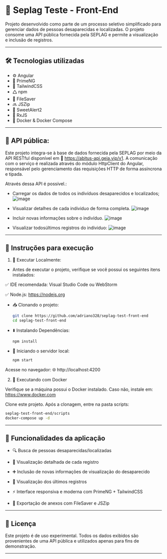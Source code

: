 # 📘 Seplag Teste - Front-End

Projeto desenvolvido como parte de um processo seletivo simplificado para gerenciar dados de pessoas desaparecidas e localizadas. O projeto consome uma API pública fornecida pela SEPLAG e permite a visualização e inclusão de registros.

---

##  🛠 Tecnologias utilizadas
- ⚙️ Angular
- 🎨 PrimeNG
- 💨 TailwindCSS
- 🛆 npm
- 📁 FileSaver
- 🔜 JSZip
- 🎯 SweetAlert2
- 🔄 RxJS
- 🐳 Docker & Docker Compose

---

## 🔗 API pública:

Este projeto integra-se à base de dados fornecida pela SEPLAG por meio da API RESTful disponível em 🔗 https://abitus-api.geia.vip/v1. A comunicação com o serviço é realizada através do módulo HttpClient do Angular, responsável pelo gerenciamento das requisições HTTP de forma assíncrona e tipada.

Através dessa API é possível.:
- Carregar os dados de todos os indivíduos desaparecidos e localizados;
![image](https://github.com/user-attachments/assets/56f15b93-4dc1-410c-b1fd-0d72f7b58ac3)

- Visualizar detalhes de cada individuo de forma completa.
![image](https://github.com/user-attachments/assets/56a5ad91-28e0-4d7f-ace8-03dc68480011)

- Incluir novas informações sobre o indivíduo.
![image](https://github.com/user-attachments/assets/043d67c4-61a4-4ac5-bd3f-03f032b588b7)

- Visualizar todosúltimos registros do individuo:
![image](https://github.com/user-attachments/assets/3fc0e2a4-68a3-4564-9194-f89b64683ffc)

---

## 🚀 Instruções para execução

1) 🧭 Executar Localmente:
- Antes de executar o projeto, verifique se você possui os seguintes itens instalados:

✅ IDE recomendada: Visual Studio Code ou WebStorm

✅ Node.js: https://nodejs.org

- 📥 Clonando o projeto:
  ```bash
  git clone https://github.com/adriano328/seplag-test-front-end
  cd seplag-test-front-end
  
- ⬇️ Instalando Dependências:

  ```bash
  npm install

- 🚀 Iniciando o servidor local:

  ```bash
  npm start


Acesse no navegador: 🌐 http://localhost:4200

2) 🐳 Executando com Docker

Verifique se a máquina possui o Docker instalado. Caso não, instale em: https://www.docker.com

Clone este projeto. Após a clonagem, entre na pasta scripts:

```bash
seplag-test-front-end/scripts
docker-compose up -d
```

---
## 🥪 Funcionalidades da aplicação

- 🔍 Busca de pessoas desaparecidas/localizadas

- 👤 Visualização detalhada de cada registro

- ➕ Inclusão de novas informações de visualização do desaparecido

- 🧽 Visualização dos últimos registros

- ⚡ Interface responsiva e moderna com PrimeNG + TailwindCSS

- 📀 Exportação de anexos com FileSaver e JSZip
---

## 📄 Licença

Este projeto é de uso experimental. Todos os dados exibidos são provenientes de uma API pública e utilizados apenas para fins de demonstração.

---




